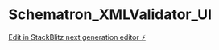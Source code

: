 # Schematron_XMLValidator_UI

[Edit in StackBlitz next generation editor ⚡️](https://stackblitz.com/~/github.com/prabathjayatissa/Schematron_XMLValidator_UI)